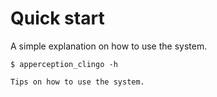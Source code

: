 # Quick start

A simple explanation on how to use the system.

```console
$ apperception_clingo -h
```

```{tip}
Tips on how to use the system.
```
